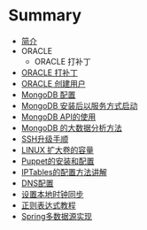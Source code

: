 # Summary

* [简介](README.md)
* ORACLE
   * ORACLE 打补丁
* [ORACLE 打补丁](oracle_patch.md)
* [ORACLE 创建用户](oracle_create_user.md)
* [MongoDB 配置](config_mongodb_service.md)
* [MongoDB 安装后以服务方式启动](create_linux_service_mongodb.md)
* [MongoDB API的使用](mongodb_api_usage.md)
* [MongoDB 的大数据分析方法](mongodb_bigdata_analyz.md)
* [SSH升级手顺](ssh_upgrade.md)
* [LINUX 扩大卷的容量](linux_volume.md)
* [Puppet的安装和配置](Puppet的安装和配置.md)
* [IPTables的配置方法讲解](IPTables的配置方法讲解.md)
* [DNS配置](DNS配置.md)
* [设置本地时钟同步](设置本地时钟同步.md)
* [正则表达式教程](正则表达式教程.md)
* [Spring多数据源实现](Spring多数据源实现.md)

